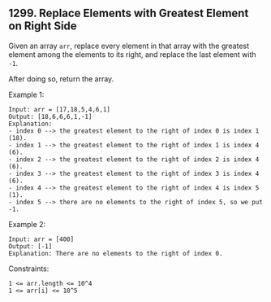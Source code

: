 ## 1299. Replace Elements with Greatest Element on Right Side

Given an array `arr`, replace every element in that array with the greatest element among the elements to its right, and replace the last element with `-1`.

After doing so, return the array.

Example 1:

```
Input: arr = [17,18,5,4,6,1]
Output: [18,6,6,6,1,-1]
Explanation:
- index 0 --> the greatest element to the right of index 0 is index 1 (18).
- index 1 --> the greatest element to the right of index 1 is index 4 (6).
- index 2 --> the greatest element to the right of index 2 is index 4 (6).
- index 3 --> the greatest element to the right of index 3 is index 4 (6).
- index 4 --> the greatest element to the right of index 4 is index 5 (1).
- index 5 --> there are no elements to the right of index 5, so we put -1.
```

Example 2:

```
Input: arr = [400]
Output: [-1]
Explanation: There are no elements to the right of index 0.
```

Constraints:

```
1 <= arr.length <= 10^4
1 <= arr[i] <= 10^5
```
